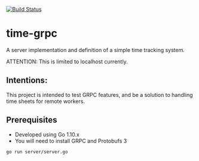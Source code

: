 [![Build Status](https://travis-ci.org/aagoldingay/time-grpc-go.svg?branch=dev)](https://travis-ci.org/aagoldingay/time-grpc-go)
# time-grpc
A server implementation and definition of a simple time tracking system.

ATTENTION: This is limited to localhost currently.

## Intentions:
This project is intended to test GRPC features, and be a solution to handling time sheets for remote workers.

## Prerequisites
* Developed using Go 1.10.x
* You will need to install GRPC and Protobufs 3

```bash
go run server/server.go 
```
